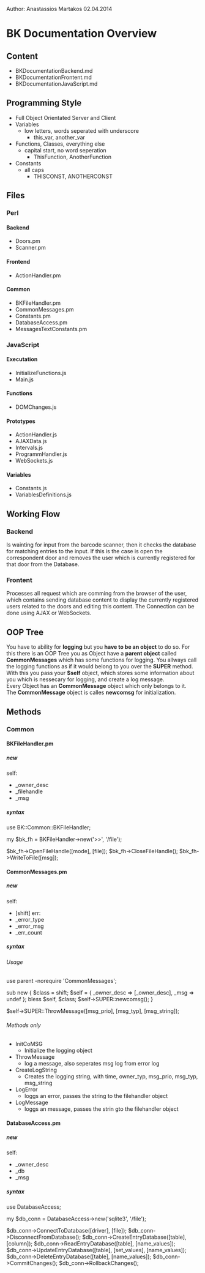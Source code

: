 Author:
Anastassios Martakos
02.04.2014

# BK Documentation Overview

## Content
  -  BKDocumentationBackend.md
  -  BKDocumentationFrontent.md
  -  BKDocumentationJavaScript.md

## Programming Style
  -  Full Object Orientated Server and Client
  -  Variables
       -  low letters, words seperated with underscore
            -  this_var, another_var
  -  Functions, Classes, everything else
       -  capital start, no word seperation
            -  ThisFunction, AnotherFunction
  -  Constants
       -  all caps
            -  THISCONST, ANOTHERCONST

## Files
### Perl

#### Backend
  -  Doors.pm
  -  Scanner.pm
#### Frontend
  -  ActionHandler.pm
#### Common
  -  BKFileHandler.pm
  -  CommonMessages.pm
  -  Constants.pm
  -  DatabaseAccess.pm
  -  MessagesTextConstants.pm

### JavaScript

#### Executation
  -  InitializeFunctions.js
  -  Main.js
#### Functions
  -  DOMChanges.js
#### Prototypes
  -  ActionHandler.js
  -  AJAXData.js
  -  Intervals.js
  -  ProgrammHandler.js
  -  WebSockets.js
#### Variables
  -  Constants.js
  -  VariablesDefinitions.js

## Working Flow
### Backend
Is wainting for input from the barcode scanner, then it checks the database for matching entries to the input. If this is the case is open the correspondent door and removes the user which is currently registered for that door from the Database.

### Frontent
Processes all request which are comming from the browser of the user, which contains sending database content to display the currently registered users related to the doors and editing this content. The Connection can be done using AJAX or WebSockets.

## OOP Tree
You have to ability for **logging** but you **have to be an object** to do so. For this there is an OOP Tree you as Object have a **parent object** called **CommonMessages** which has some functions for logging. You allways call the logging functions as if it would belong to you over the **SUPER** method. With this you pass your **$self** object, which stores some information about you which is nessecary for logging, and create a log message.  
Every Object has an **CommonMessage** object which only belongs to it.  
The **CommonMessage** object is calles **newcomsg** for initialization.

## Methods
### Common
#### BKFileHandler.pm

##### new
self:
  -  _owner_desc
  -  _filehandle
  -  _msg
##### syntax
use BK::Common::BKFileHandler;

my $bk_fh = BKFileHandler->new('>>', '/file');

$bk_fh->OpenFileHandle([mode], [file]);
$bk_fh->CloseFileHandle();
$bk_fh->WriteToFile([msg]);

#### CommonMessages.pm

##### new
self:
  -  [shift]
err:
  -  _error_type
  -  _error_msg
  -  _err_count
##### syntax
###### Usage
use parent -norequire 'CommonMessages';

sub new {
    $class = shift;
    $self = {
        _owner_desc => [_owner_desc],
        _msg        => undef
    };
    bless $self, $class;
    $self->SUPER::newcomsg();
}

$self->SUPER::ThrowMessage([msg_prio], [msg_typ], [msg_string]);
###### Methods only
  -  InitCoMSG
       -  Initialize the logging object
  -  ThrowMessage
       -  log a message, also seperates msg log from error log
  -  CreateLogString
       -  Creates the logging string, with time, owner_typ, msg_prio, msg_typ, msg_string
  -  LogError
       -  loggs an error, passes the string to the filehandler object
  -  LogMessage
       -  loggs an message, passes the strin gto the filehandler object

#### DatabaseAccess.pm
##### new
self:
  -  _owner_desc
  -  _db
  -  _msg
##### syntax
use DatabaseAccess;

my $db_conn = DatabaseAccess->new('sqlite3', '/file');

$db_conn->ConnectToDatabase([driver], [file]);
$db_conn->DisconnectFromDatabase();
$db_conn->CreateEntryDatabase([table], [column]);
$db_conn->ReadEntryDatabase([table], [name_values]);
$db_conn->UpdateEntryDatabase([table], [set_values], [name_values]);
$db_conn->DeleteEntryDatabase([table], [name_values]);
$db_conn->CommitChanges();
$db_conn->RollbackChanges();
